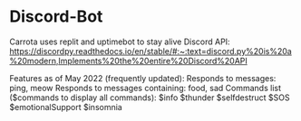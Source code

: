 # Discord-Bot
Carrota uses replit and uptimebot to stay alive
Discord API: https://discordpy.readthedocs.io/en/stable/#:~:text=discord.py%20is%20a%20modern,Implements%20the%20entire%20Discord%20API

Features as of May 2022 (frequently updated):
Responds to messages: ping, meow
Responds to messages containing: food, sad
Commands list ($commands to display all commands): 
$info 
$thunder
$selfdestruct 
$SOS 
$emotionalSupport 
$insomnia
